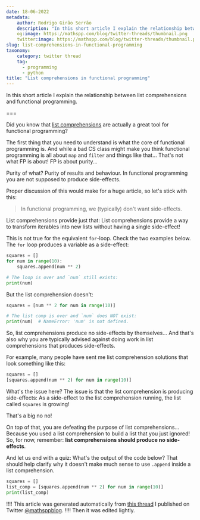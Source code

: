 ```yaml
---
date: 18-06-2022
metadata:
    author: Rodrigo Girão Serrão
    description: "In this short article I explain the relationship between list comprehensions and functional programming."
    og:image: https://mathspp.com/blog/twitter-threads/thumbnail.png
    twitter:image: https://mathspp.com/blog/twitter-threads/thumbnail.png
slug: list-comprehensions-in-functional-programming
taxonomy:
    category: twitter thread
    tag:
      - programming
      - python
title: "List comprehensions in functional programming"
---
```


In this short article I explain the relationship between list comprehensions and functional programming.

===

Did you know that [list comprehensions][list-comps-101] are actually a great tool for functional programming?

The first thing that you need to understand is what the core of functional programming is.
And while a bad CS class might make you think functional programming is all about `map` and `filter` and things like that...
That's not what FP is about!
FP is about purity...

Purity of what?
Purity of results and behaviour.
In functional programming you are not supposed to produce side-effects.

Proper discussion of this would make for a huge article, so let's stick with this:

 > In functional programming, we (typically) don't want side-effects.

List comprehensions provide just that:
List comprehensions provide a way to transform iterables into new lists without having a single side-effect!

This is not true for the equivalent `for`-loop.
Check the two examples below.
The `for` loop produces a variable as a side-effect:

```py
squares = []
for num in range(10):
    squares.append(num ** 2)

# The loop is over and `num` still exists:
print(num)
```

But the list comprehension doesn't:

```py
squares = [num ** 2 for num in range(10)]

# The list comp is over and `num` does NOT exist:
print(num)  # NameError: 'num' is not defined.
```

So, list comprehensions produce no side-effects by themselves...
And that's also why you are typically advised against doing work in list comprehensions that produces side-effects.

For example, many people have sent me list comprehension solutions that look something like this:

```py
squares = []
[squares.append(num ** 2) for num in range(10)]
```

What's the issue here?
The issue is that the list comprehension is producing side-effects:
As a side-effect to the list comprehension running, the list called `squares` is growing!

That's a big no no!

On top of that, you are defeating the purpose of list comprehensions...
Because you used a list comprehension to build a list that you just ignored!
So, for now, remember: **list comprehensions should produce no side-effects**.

And let us end with a quiz:
What's the output of the code below?
That should help clarify why it doesn't make much sense to use `.append` inside a list comprehension.

```py
squares = []
list_comp = [squares.append(num ** 2) for num in range(10)]
print(list_comp)
```


[list-comps-101]: /blog/pydonts/list-comprehensions-101


!!!! This article was generated automatically from [this thread](https://twitter.com/mathsppblog/status/1538206477726404609) I published on Twitter [@mathsppblog][mathsppblog].
!!!! Then it was edited lightly.

[mathsppblog]: https://twitter.com/mathsppblog
